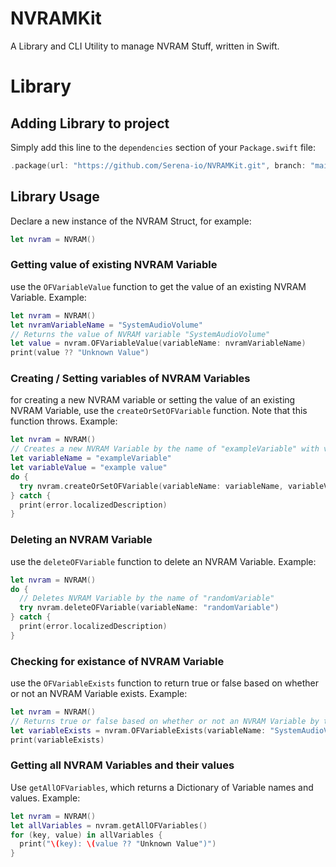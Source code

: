 # NVRAMKit

A Library and CLI Utility to manage NVRAM Stuff, written in Swift.

# Library
## Adding Library to project
Simply add this line to the `dependencies` section of your `Package.swift` file:
```swift
.package(url: "https://github.com/Serena-io/NVRAMKit.git", branch: "main")
```

## Library Usage
Declare a new instance of the NVRAM Struct, for example:
```swift
let nvram = NVRAM()
```

### Getting value of existing NVRAM Variable
use the `OFVariableValue` function to get the value of an existing NVRAM Variable. Example:
```swift
let nvram = NVRAM()
let nvramVariableName = "SystemAudioVolume"
// Returns the value of NVRAM variable "SystemAudioVolume"
let value = nvram.OFVariableValue(variableName: nvramVariableName)
print(value ?? "Unknown Value")
```

### Creating / Setting variables of NVRAM Variables
for creating a new NVRAM variable or setting the value of an existing NVRAM Variable, use the `createOrSetOFVariable` function. Note that this function throws. Example:
```swift
let nvram = NVRAM()
// Creates a new NVRAM Variable by the name of "exampleVariable" with value "example value"
let variableName = "exampleVariable"
let variableValue = "example value"
do {
  try nvram.createOrSetOFVariable(variableName: variableName, variableValue: variableValue)
} catch {
  print(error.localizedDescription)
}
```

### Deleting an NVRAM Variable
use the `deleteOFVariable` function to delete an NVRAM Variable. Example:
```swift
let nvram = NVRAM()
do {
  // Deletes NVRAM Variable by the name of "randomVariable"
  try nvram.deleteOFVariable(variableName: "randomVariable")
} catch {
  print(error.localizedDescription)
}
```

### Checking for existance of NVRAM Variable
use the `OFVariableExists` function to return true or false based on whether or not an NVRAM Variable exists. Example:
```swift
let nvram = NVRAM()
// Returns true or false based on whether or not an NVRAM Variable by the name of "SystemAudioVolume" exists
let variableExists = nvram.OFVariableExists(variableName: "SystemAudioVolume")
print(variableExists)
```

### Getting all NVRAM Variables and their values
Use `getAllOFVariables`, which returns a Dictionary of Variable names and values. Example:
```swift
let nvram = NVRAM() 
let allVariables = nvram.getAllOFVariables()
for (key, value) in allVariables {
  print("\(key): \(value ?? "Unknown Value")")
}
```
